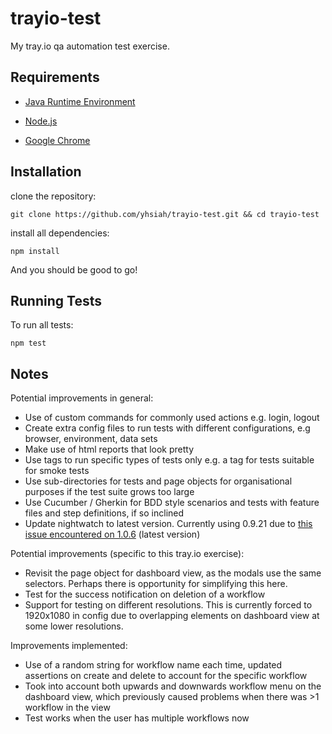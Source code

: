 # trayio-test

My tray.io qa automation test exercise.

## Requirements

- [Java Runtime Environment](http://www.oracle.com/technetwork/java/javase/downloads/jre8-downloads-2133155.html)

- [Node.js](https://nodejs.org/en/download/)

- [Google Chrome](https://www.google.com/chrome/)

## Installation

clone the repository:

    git clone https://github.com/yhsiah/trayio-test.git && cd trayio-test

install all dependencies:

    npm install

And you should be good to go!

## Running Tests

To run all tests:

    npm test


## Notes

Potential improvements in general:
- Use of custom commands for commonly used actions e.g. login, logout
- Create extra config files to run tests with different configurations, e.g browser, environment, data sets
- Make use of html reports that look pretty
- Use tags to run specific types of tests only e.g. a tag for tests suitable for smoke tests
- Use sub-directories for tests and page objects for organisational purposes if the test suite grows too large
- Use Cucumber / Gherkin for BDD style scenarios and tests with feature files and step definitions, if so inclined
- Update nightwatch to latest version. Currently using 0.9.21 due to [this issue encountered on 1.0.6](https://groups.google.com/forum/#!topic/nightwatchjs/QSAY1j23prA) (latest version)

Potential improvements (specific to this tray.io exercise):
- Revisit the page object for dashboard view, as the modals use the same selectors. Perhaps there is opportunity for simplifying this here.
- Test for the success notification on deletion of a workflow
- Support for testing on different resolutions. This is currently forced to 1920x1080 in config due to overlapping elements on dashboard view at some lower resolutions.

Improvements implemented:
- Use of a random string for workflow name each time, updated assertions on create and delete to account for the specific workflow
- Took into account both upwards and downwards workflow menu on the dashboard view, which previously caused problems when there was >1 workflow in the view
- Test works when the user has multiple workflows now
